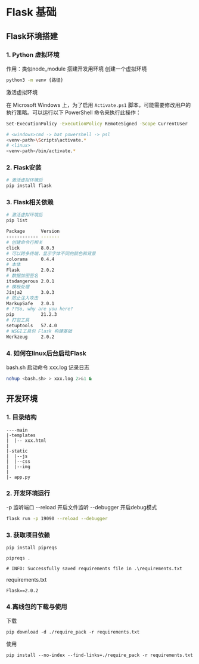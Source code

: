 # Flask 基础

## Flask环境搭建

### 1. Python 虚拟环境

作用：类似node_module 搭建开发用环境
创建一个虚拟环境

```bash
python3 -m venv {路径}
```

激活虚拟环境

在 Microsoft Windows 上，为了启用 `Activate.ps1` 脚本，可能需要修改用户的执行策略。可以运行以下 PowerShell 命令来执行此操作：

```bash
Set-ExecutionPolicy -ExecutionPolicy RemoteSigned -Scope CurrentUser
```

```bash
# <windows>cmd -> bat powershell -> psl
<venv-path>\Scripts\activate.*
# <linux>
<venv-path>/bin/activate.*
```

### 2. Flask安装

```bash
# 激活虚拟环境后
pip install flask
```

### 3. Flask相关依赖

```bash
# 激活虚拟环境后
pip list

Package      Version
------------ -------
# 创建命令行相关
click        8.0.3
# 可以跨多终端，显示字体不同的颜色和背景
colorama     0.4.4
# 本体
Flask        2.0.2
# 数据加密签名
itsdangerous 2.0.1
# 模板处理
Jinja2       3.0.3
# 防止注入攻击
MarkupSafe   2.0.1
# ??So, why are you here?
pip          21.2.3
# 打包工具
setuptools   57.4.0
# WSGI工具包 Flask 构建基础
Werkzeug     2.0.2
```

### 4. 如何在linux后台启动Flask

bash.sh 启动命令
xxx.log 记录日志

```bash
nohup <bash.sh> > xxx.log 2>&1 &
```

## 开发环境

### 1. 目录结构

```text
----main
|-templates
|  |-- xxx.html
|
|-static
|  |--js
|  |--css
|  |--img
|
|- app.py
```

### 2. 开发环境运行

-p 监听端口
--reload  开启文件监听
--debugger 开启debug模式

```bash
flask run -p 19090 --reload --debugger
```

### 3. 获取项目依赖

```shell
pip install pipreqs

pipreqs .

# INFO: Successfully saved requirements file in .\requirements.txt
```

requirements.txt

```text
Flask==2.0.2
```

### 4.离线包的下载与使用

下载

```shell
pip download -d ./require_pack -r requirements.txt
```

使用

```shell
pip install --no-index --find-links=./require_pack -r requirements.txt
```
